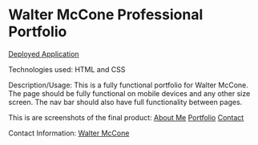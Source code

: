 # Walter McCone Professional Portfolio
[Deployed Application](https://wmccone.github.io/Walter_McCone-Professional-Portfolio/)

Technologies used: HTML and CSS

Description/Usage: This is a fully functional portfolio for Walter McCone. The page should be fully functional on mobile devices and any other size screen. The nav bar should also have full functionality between pages.

This is are screenshots of the final product: 
[About Me](assets/screenshot-wmccone.github.io-2021.01.02-15_58_36.png)
[Portfolio](assets/screenshot-wmccone.github.io-2021.01.02-16_01_09.png)
[Contact](assets/screenshot-wmccone.github.io-2021.01.02-16_01_48.png)

Contact Information: [Walter McCone](https://github.com/wmccone)


